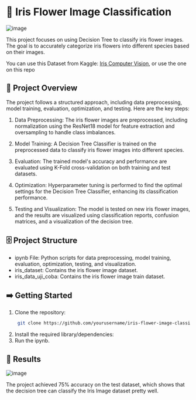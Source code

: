 # 🔎 Iris Flower Image Classification

![image](https://github.com/ARKnajmi/IrisFlowerImageClassification/assets/149140186/1e430339-eb2f-4800-9985-4638d5fca7c1)

This project focuses on using Decision Tree to classify iris flower images. The goal is to accurately categorize iris flowers into different species based on their images.

You can use this Dataset from Kaggle: [Iris Computer Vision](https://www.kaggle.com/datasets/jeffheaton/iris-computer-vision),
or use the one on this repo


## 🚀 Project Overview
The project follows a structured approach, including data preprocessing, model training, evaluation, optimization, and testing. Here are the key steps:

1. Data Preprocessing: The iris flower images are preprocessed, including normalization using the ResNet18 model for feature extraction and oversampling to handle class imbalances.

2. Model Training: A Decision Tree Classifier is trained on the preprocessed data to classify iris flower images into different species.

3. Evaluation: The trained model's accuracy and performance are evaluated using K-Fold cross-validation on both training and test datasets.

4. Optimization: Hyperparameter tuning is performed to find the optimal settings for the Decision Tree Classifier, enhancing its classification performance.

5. Testing and Visualization: The model is tested on new iris flower images, and the results are visualized using classification reports, confusion matrices, and a visualization of the decision tree.

## 🗄️ Project Structure
* ipynb File: Python scripts for data preprocessing, model training, evaluation, optimization, testing, and visualization.
* iris_dataset: Contains the iris flower image dataset.
* iris_data_uji_coba: Contains the iris flower image train dataset.

## ➡️ Getting Started
1. Clone the repository:
   ```bash
    git clone https://github.com/yourusername/iris-flower-image-classification.git
    ```
2. Install the required library/dependencies:
3. Run the ipynb.

## 🏁 Results
![image](https://github.com/ARKnajmi/IrisFlowerImageClassification/assets/149140186/f7788b12-add2-49b1-a5e8-54dc0ad62d55)

The project achieved 75% accuracy on the test dataset, which shows that the decision tree can classify the Iris Image dataset pretty well.
